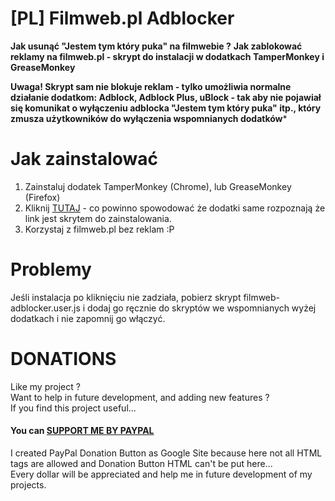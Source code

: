# [PL] Filmweb.pl Adblocker
**Jak usunąć "Jestem tym który puka" na filmwebie ?**
**Jak zablokować reklamy na filmweb.pl - skrypt do instalacji w dodatkach TamperMonkey i GreaseMonkey**

**Uwaga! Skrypt sam nie blokuje reklam - tylko umożliwia normalne działanie dodatkom: Adblock, Adblock Plus, uBlock - tak aby nie pojawiał się komunikat o wyłączeniu adblocka "Jestem tym który puka" itp., który zmusza użytkowników do wyłączenia wspomnianych dodatków***

# Jak zainstalować
1) Zainstaluj dodatek TamperMonkey (Chrome), lub GreaseMonkey (Firefox)
2) Kliknij [TUTAJ](https://github.com/DominikStyp/javascript-stuff/raw/gh-pages/grease-monkey-scripts/filmweb-ad-blocker/filmweb-adblocker.user.js) - co powinno spowodować że dodatki same rozpoznają że link jest skrytem do zainstalowania.
3) Korzystaj z filmweb.pl bez reklam :P

# Problemy
Jeśli instalacja po kliknięciu nie zadziała, pobierz skrypt filmweb-adblocker.user.js i dodaj go ręcznie do skryptów we wspomnianych wyżej dodatkach i nie zapomnij go włączyć.

# DONATIONS
Like my project ?   
Want to help in future development, and adding new features ?   
If you find this project useful...  
#### You can <a href="https://sites.google.com/site/dominikdonationbutton/">SUPPORT ME BY PAYPAL</a>
I created PayPal Donation Button as Google Site because here not all HTML tags are allowed and Donation Button HTML can't be put here...  
Every dollar will be appreciated and help me in future development of my projects. 
